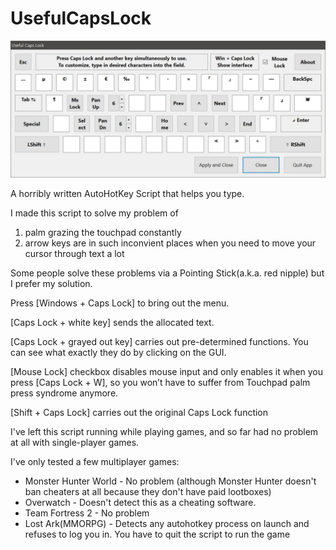 # UsefulCapsLock
![Gui](/Desc.jpg)

A horribly written AutoHotKey Script that helps you type.

I made this script to solve my problem of
1. palm grazing the touchpad constantly
2. arrow keys are in such inconvient places when you need to move your cursor through text a lot

Some people solve these problems via a Pointing Stick(a.k.a. red nipple) but I prefer my solution.

Press [Windows + Caps Lock] to bring out the menu.

[Caps Lock + white key] sends the allocated text.

[Caps Lock + grayed out key] carries out pre-determined functions. You can see what exactly they do by clicking on the GUI.

[Mouse Lock] checkbox disables mouse input and only enables it when you press [Caps Lock + W], so you won’t have to suffer from Touchpad palm press syndrome anymore.

[Shift + Caps Lock] carries out the original Caps Lock function

I've left this script running while playing games, and so far had no problem at all with single-player games.

I've only tested a few multiplayer games:
* Monster Hunter World - No problem (although Monster Hunter doesn't ban cheaters at all because they don't have paid lootboxes)
* Overwatch - Doesn't detect this as a cheating software.
* Team Fortress 2 - No problem
* Lost Ark(MMORPG) - Detects any autohotkey process on launch and refuses to log you in. You have to quit the script to run the game
